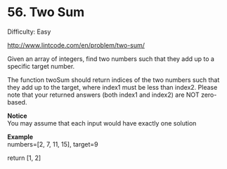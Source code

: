 # 56. Two Sum

Difficulty: Easy

http://www.lintcode.com/en/problem/two-sum/

Given an array of integers, find two numbers such that they add up to a specific target number.

The function twoSum should return indices of the two numbers such that they add up to the target, where index1 must be less than index2. Please note that your returned answers (both index1 and index2) are NOT zero-based.

**Notice**  
You may assume that each input would have exactly one solution

**Example**  
numbers=[2, 7, 11, 15], target=9

return [1, 2]
